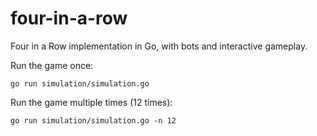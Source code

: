 # four-in-a-row

Four in a Row implementation in Go, with bots and interactive gameplay.

Run the game once:

    go run simulation/simulation.go

Run the game multiple times (12 times):

    go run simulation/simulation.go -n 12
